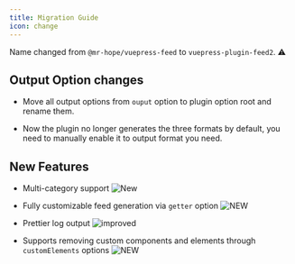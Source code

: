```yaml
---
title: Migration Guide
icon: change
---
```


Name changed from `@mr-hope/vuepress-feed` to `vuepress-plugin-feed2`. ⚠

## Output Option changes

- Move all output options from `ouput` option to plugin option root and rename them.

- Now the plugin no longer generates the three formats by default, you need to manually enable it to output format you need.

## New Features

- Multi-category support ![New](https://img.shields.io/badge/-new-brightgreen)

- Fully customizable feed generation via `getter` option ![NEW](https://img.shields.io/badge/-new-brightgreen)

- Prettier log output ![improved](https://img.shields.io/badge/-improved-blue)

- Supports removing custom components and elements through `customElements` options ![NEW](https://img.shields.io/badge/-new-brightgreen)
